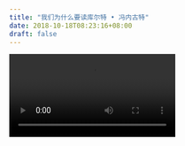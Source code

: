 ```yaml
--- 
title: "我们为什么要读库尔特 • 冯内古特" 
date: 2018-10-18T08:23:16+08:00 
draft: false 
--- 
```


<video src="http://static.buchadian.cn/test/app/video/Kurt_Vonnegut.mp4" controls></video>
<!--stackedit_data:
eyJoaXN0b3J5IjpbNDA3MDY0MzMyLC02MDU5Mjg2MzEsOTAwMz
czNjE4LDQwNzA2NDMzMiwtMTA4NDc2Mjk3NiwtMTc0NDY0ODI1
MiwxMDIwMjM4MzU3LC0yOTE1MjIwMjQsLTE5NTc4ODYwNTUsLT
EyNTc4NDc0MTUsMjIyNzI3NjgxXX0=
-->
